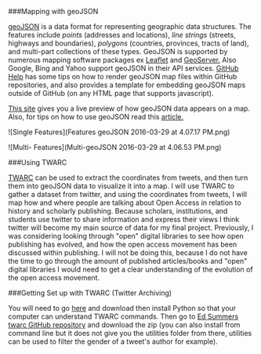 ###Mapping with geoJSON

[geoJSON](http://geojson.org/) is a data format for representing geographic data structures. The features include *points* (addresses and locations), *line strings* (streets, highways and boundaries), *polygons* (countries, provinces, tracts of land), and multi-part collections of these types. GeoJSON is supported by numerous mapping software packages ex [Leaflet](http://leafletjs.com/examples/geojson.html) and [GeoServer.](http://geoserver.org/) Also Google, Bing and Yahoo support geoJSON in their API services. [GitHub Help](https://help.github.com/articles/mapping-geojson-files-on-github/) has some tips on how to render geoJSON map files within GitHub repositories, and also provides a template for embedding geoJSON maps outside of GitHub (on any HTML page that supports javascript). 

[This site](http://geojsonlint.com/) gives you a live preview of how geoJSON data appears on a map. Also, for tips on how to use geoJSON read this [article.](http://www.macwright.org/2015/03/23/geojson-second-bite.html)

![Single Features](Features geoJSON 2016-03-29 at 4.07.17 PM.png)

![Multi- Features](Multi-geoJSON 2016-03-29 at 4.06.53 PM.png)

###Using TWARC

[TWARC](https://github.com/1991MelJ/twarc) can be used to extract the coordinates from tweets, and then turn them into geoJSON data to visualize it into a map. I will use TWARC to gather a dataset from twitter, and using the coordinates from tweets, I will map how and where people are talking about Open Access in relation to history and scholarly publishing. Because scholars, institutions, and students use twitter to share information and express their views I think twitter will become my main source of data for my final project. Previously, I was considering looking through "open" digital libraries to see how open publishing has evolved, and how the open access movement has been discussed within publishing. I will not be doing this, because I do not have the time to go through the amount of published articles/books and "open" digital libraries I would need to get a clear understanding of the evolution of the open access movement.

###Getting Set up with TWARC (Twitter Archiving)

You will need to go [here](https://github.com/1991MelJ/module3-wranglingdata/blob/master/twarc.md) and download then install Python so that your computer can understand TWARC commands. Then go to [Ed Summers twarc GitHub repository](https://github.com/edsu/twarc) and download the zip (you can also install from command line but it does not give you the utilities folder from there, utilities can be used to filter the gender of a tweet's author for example).